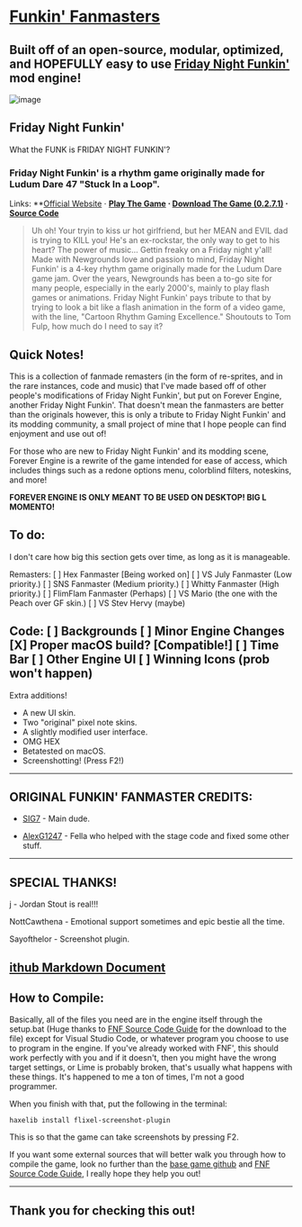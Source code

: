 # [Funkin' Fanmasters](https://github.com/SIG7Pro/FunkinFanmasters)
Built off of an open-source, modular, optimized, and HOPEFULLY easy to use [Friday Night Funkin'](https://www.newgrounds.com/portal/view/770371) mod engine!
----------------------------------------------

![image](https://media.discordapp.net/attachments/1002371267082584136/1079868774473281717/image.png?width=459&height=235)


## Friday Night Funkin'
What the FUNK is FRIDAY NIGHT FUNKIN'?

### Friday Night Funkin' is a rhythm game originally made for Ludum Dare 47 "Stuck In a Loop".

Links: **[Official Website](https://www.funkin.me) ⋅  **[Play The Game](https://www.newgrounds.com/portal/view/770371) ⋅  [Download The Game (0.2.7.1)](https://ninja-muffin24.itch.io/funkin) ⋅ [Source Code](https://github.com/FunkinCrew/Funkin)**
> Uh oh! Your tryin to kiss ur hot girlfriend, but her MEAN and EVIL dad is trying to KILL you! He's an ex-rockstar, the only way to get to his heart? The power of music... 
> Gettin freaky on a Friday night y'all!
> Made with Newgrounds love and passion to mind, Friday Night Funkin' is a 4-key rhythm game originally made for the Ludum Dare game jam. Over the years, Newgrounds has been a to-go site for many people, especially in the early 2000's, mainly to play flash games or animations. Friday Night Funkin' pays tribute to that by trying to look a bit like a flash animation in the form of a video game, with the line, "Cartoon Rhythm Gaming Excellence." 
> Shoutouts to Tom Fulp, how much do I need to say it?

Quick Notes!
----------------------------------------------
This is a collection of fanmade remasters (in the form of re-sprites, and in the rare instances, code and music) that I've made based off of other people's modifications of Friday Night Funkin', but put on Forever Engine, another Friday Night Funkin'. That doesn't mean the fanmasters are better than the originals however, this is only a tribute to Friday Night Funkin' and its modding community, a small project of mine that I hope people can find enjoyment and use out of!


For those who are new to Friday Night Funkin' and its modding scene, Forever Engine is a rewrite of the game intended for ease of access, which includes things such as a redone options menu, colorblind filters, noteskins, and more!

**FOREVER ENGINE IS ONLY MEANT TO BE USED ON DESKTOP! BIG L MOMENTO!**


To do:
----------------------------------------------
I don't care how big this section gets over time, as long as it is manageable.

Remasters:
[ ] Hex Fanmaster [Being worked on]
[ ] VS July Fanmaster (Low priority.)
[ ] SNS Fanmaster (Medium priority.)
[ ] Whitty Fanmaster (High priority.)
[ ] FlimFlam Fanmaster (Perhaps)
[ ] VS Mario (the one with the Peach over GF skin.)
[ ] VS Stev Hervy (maybe)


Code:
[ ] Backgrounds
[ ] Minor Engine Changes
[X] Proper macOS build? [Compatible!]
[ ] Time Bar
[ ] Other Engine UI
[ ] Winning Icons (prob won't happen)
----------------------------------------------

Extra additions!
- A new UI skin.
- Two "original" pixel note skins.
- A slightly modified user interface.
- OMG HEX
- Betatested on macOS.
- Screenshotting! (Press F2!)


----------------------------------------------
ORIGINAL FUNKIN' FANMASTER CREDITS:
----------------------------------------------
- [SIG7](https://resite.link/SIG7) - Main dude.

- [AlexG1247](https://www.youtube.com/channel/UC2j8aQzjiv4qiwNF8qzmLNA) - Fella who helped with the stage code and fixed some other stuff.

----------------------------------------------
SPECIAL THANKS!
----------------------------------------------
[j](https://github.com/j) - Jordan Stout is real!!!

NottCawthena - Emotional support sometimes and epic bestie all the time.

Sayofthelor - Screenshot plugin.

[ithub Markdown Document](https://docs.github.com/en/get-started/writing-on-github/getting-started-with-writing-and-formatting-on-github/basic-writing-and-formatting-syntax)
----------------------------------------------
How to Compile:
----------------------------------------------

Basically, all of the files you need are in the engine itself through the setup.bat (Huge thanks to [FNF Source Code Guide](https://gamebanana.com/tuts/13798) for the download to the file) except for Visual Studio Code, or whatever program you choose to use to program in the engine. If you've already worked with FNF', this should work perfectly with you and if it doesn't, then you might have the wrong target settings, or Lime is probably broken, that's usually what happens with these things. It's happened to me a ton of times, I'm not a good programmer.

When you finish with that, put the following in the terminal:
```
haxelib install flixel-screenshot-plugin
```
This is so that the game can take screenshots by pressing F2.

If you want some external sources that will better walk you through how to compile the game, look no further than the [base game github](https://github.com/FunkinCrew/Funkin) and [FNF Source Code Guide](https://gamebanana.com/tuts/13798), I really hope they help you out!

----------------------------------------------
Thank you for checking this out!
----------------------------------------------
